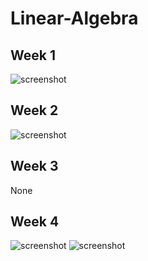 # Linear-Algebra

## Week 1
![screenshot](https://i.ibb.co/NmcSFsx/Week-1.jpg)
## Week 2
![screenshot](https://i.ibb.co/HLZXHdR/Week-2.jpg)
## Week 3
None
## Week 4
![screenshot](https://i.ibb.co/wY3q6j1/Week-4-1.jpg)
![screenshot](https://i.ibb.co/G7YycfS/Week-4-2.jpg)
